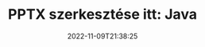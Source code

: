 ---
############################# Static ############################
layout: "auto-gen-editor"
date: 2022-11-09T21:38:25
draft: false
otherformats: doc docx docm dotx xls xlsx xlsm ppt pptm mobi epub html mhtml txt xml csv rtf odt msg eml

############################# Head ############################
head_title: "PPTX szerkesztő – PPTX szerkesztése a Java alkalmazásban"
head_description: "Hogyan szerkeszthető a(z) PPTX a(z) Java alkalmazásban néhány sornyi kóddal? Használja a GroupDocs dokumentumfeldolgozó API-it több mint 30 fájlformátum szerkesztéséhez, frissítéséhez és mentéséhez."

############################# Header ############################
title: "PPTX szerkesztése itt: Java"
description: "Hatékony és robusztus PPTX szerkesztés a szerveroldali GroupDocs.Editor segítségével a Java API-khoz, olyan szoftverek használata nélkül, mint a Microsoft vagy az Open Office."
bg_image: "https://cms.admin.containerize.com/templates/aspose/App_Themes/V3/images/bg/header1.png"
bg_overlay: false
button:
    enable: true
    icon: "fas fa-arrow-down"
    label: "Ingyenes próbaverzió letöltése"
    link: "https://downloads.groupdocs.com/editor/java"

############################# SubMenu ############################
submenu:
    enable: true

    left:
        img_alt: "GroupDocs.Editor for Java"
        image: "https://cms.admin.containerize.com/templates/groupdocs/images/product-logos/90x90-noborder/groupdocs-editor-java.png"
        product: "GroupDocs.Editor"
        platform: "Java"

    middle:
        button:

            # button loop
            - link: "https://apireference.groupdocs.com/editor/java"
              text: "API-referencia"

            # button loop
            - link: "https://github.com/groupdocs-editor"
              text: "Kódpéldák"

            # button loop
            - link: "https://products.groupdocs.app/editor/family"
              text: "Élő bemutatók"

            # button loop
            - link: "https://purchase.groupdocs.com/pricing/editor/java"
              text: "Árazás"

    right:
        link_download: "https://downloads.groupdocs.com/editor"
        link_learn: "https://docs.groupdocs.com/editor/java"
        link_buy: "https://purchase.groupdocs.com"

############################# About ############################
about:
    enable: true
    title: "A GroupDocs.Editor for Java API-ról"
    content: |
        A [GroupDocs.Editor for Java](/hu/editor/java/) API megfelelő választás Microsoft Word, Excel, PowerPoint, Open Office dokumentumok és prezentációk szerkesztéséhez. A GroupDocs.Editor egy önálló API, amely olyan szerveroldali és háttérrendszerekhez alkalmas, ahol nagy teljesítményre van szükség. Nem függ semmilyen szoftvertől, mint például a Microsoft vagy az Open Office.

############################# Steps ############################
steps:
    enable: true
    title_left: "A PPTX szerkesztésének lépései a Java nyelven"
    content_left: |
        A [GroupDocs.Editor for Java](/hu/editor/java/) egyszerű és egyértelmű módot biztosít a fejlesztők számára a PPTX fájlok szerkesztésére néhány sornyi kód használatával.
        * Hozzon létre egy példányt az "Editor" osztályból a kötelező fájl elérési úttal vagy bájtfolyammal és az opcionális "PresentationLoadOptions" osztállyal, és töltse be az PPTX fájlt
        * A `PresentationEditOptions` osztálypéldány létrehozása és beállítása a PPTX fájlformátumhoz
        * Hívja az "Editor.Edit()" metódust, és szerezzen be PPTX dokumentumot HTML formátumban, amely könnyen szerkeszthető bármely WYSIWYG-szerkesztővel.
        * Hívja meg az "Editor.Save()" metódust, és mentse a szerkesztett PPTX fájlt a "PresentationSaveOptions" osztály segítségével

        
    title_right: "rendszerkövetelmények"
    content_right: |
        Az alapvető dokumentumszerkesztés a GroupDocs.Editor for Java API-kkal néhány egyszerű lépés végrehajtásával elvégezhető. API-jaink minden nagyobb platformon és operációs rendszeren támogatottak. Mielőtt végrehajtaná az alábbi kódot, győződjön meg arról, hogy a következő előfeltételek telepítve vannak a rendszeren.

        * Operációs rendszerek: Microsoft Windows, Linux, MacOS
        * Fejlesztési környezetek: NetBeans, IntelliJ IDEA, Eclipse
        * Keretrendszerek: Java 7 (1.7) and above
        * Töltse le a(z) GroupDocs.Editor for Java legújabb verzióját a [Maven] webhelyről (https://repository.groupdocs.com/editor/)
        
    code: |        
        ```java
        // Load the PPTX file into Editor with the optional PresentationLoadOptions
        Editor editor = new Editor("source.pptx", new PresentationLoadOptions());

        // Create and adjust the edit options
        PresentationEditOptions editOptions = new PresentationEditOptions();
        editOptions.setSlideNumber(1);//select a slide to edit

        // Open input PPTX document for edit — obtain an intermediate document, that can be edited
        EditableDocument beforeEdit = editor.edit(editOptions);

        // Grab PPTX document content and associated resources from editable document
        string content = beforeEdit.getEmbeddedHtml();

        // Send the content to WYSIWYG-editor, edit it there, and send edited content back to the server-side
        // This step simulates a such operation
        string updatedContent = content.replace("Title", "Edited Title");

        // Grab edited content and resources from WYSIWYG-editor and create a new EditableDocument instance from it
        EditableDocument afterEdit = EditableDocument.fromMarkup(updatedContent, null);

        // Create a save options and select a desired output format
        PresentationSaveOptions saveOptions = new PresentationSaveOptions(PresentationFormats.Pptx);

        // Save edited PPTX document to the file
        editor.save(afterEdit, "edited.pptx", saveOptions);
        ```
        
############################# Demos ############################
demos:
    enable: true
    title: "PPTX Élő bemutatók szerkesztője"
    content: |
        Szerkessze a(z) PPTX elemet most a [GroupDocs.Editor Live Demos](https://products.groupdocs.app/editor/family) webhelyen.
        Az élő demónak a következő előnyei vannak
        
############################# More Formats ############################
more_formats:
    enable: true
    title: "Egyéb támogatott szerkesztők"
    content: |
        Más fájlformátumokat is szerkeszthet. Kérjük, tekintse meg a teljes listát alább.


############################# Back to top ###############################
back_to_top:
    enable: true
---